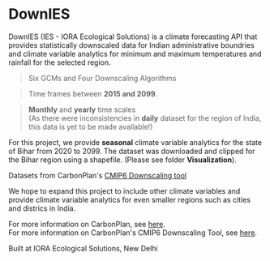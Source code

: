 # DownIES
DownIES (IES - IORA Ecological Solutions) is a climate forecasting API that provides statistically downscaled data for Indian administrative boundries and climate variable analytics for minimum and maximum temperatures and rainfall for the selected region.

> Six GCMs and Four Downscaling Algorithms

> Time frames between **2015 and 2099**.

> **Monthly** and **yearly** time scales <br>
> (As there were inconsistencies in **daily** dataset for the region of India, this data is yet to be made available!) 

For this project, we provide **seasonal** climate variable analytics for the state of Bihar from 2020 to 2099. The dataset was downloaded and clipped for the Bihar region using a shapefile. (Please see folder **Visualization**).

Datasets from CarbonPlan's [CMIP6 Downscaling tool](https://github.com/carbonplan/cmip6-downscaling)

We hope to expand this project to include other climate variables and provide climate variable analytics for even smaller regions such as cities and districs in India. 

For more information on CarbonPlan, see [here](https://carbonplan.org/). <br>
For more information on CarbonPlan's CMIP6 Downscaling Tool, see [here](https://carbonplan.org/research/cmip6-downscaling-explainer).

Built at IORA Ecological Solutions, New Delhi
